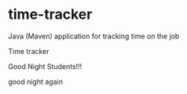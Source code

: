 # time-tracker
Java (Maven) application for tracking time on the job

Time tracker

Good Night Students!!!

good night again
